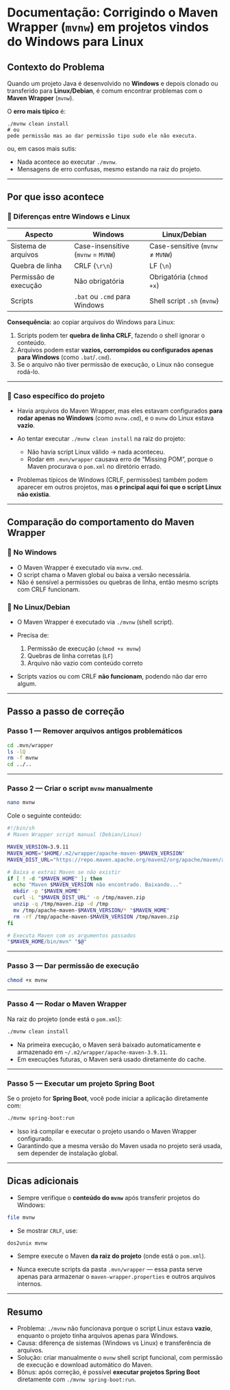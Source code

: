 # Documentação: Corrigindo o Maven Wrapper (`mvnw`) em projetos vindos do Windows para Linux

## Contexto do Problema

Quando um projeto Java é desenvolvido no **Windows** e depois clonado ou transferido para **Linux/Debian**, é comum encontrar problemas com o **Maven Wrapper** (`mvnw`).

O **erro mais típico** é:

```
./mvnw clean install
# ou
pede permissão mas ao dar permissão tipo sudo ele não executa.
```

ou, em casos mais sutis:

* Nada acontece ao executar `./mvnw`.
* Mensagens de erro confusas, mesmo estando na raiz do projeto.

---

## Por que isso acontece

### 🔹 Diferenças entre Windows e Linux

| Aspecto               | Windows                            | Linux/Debian                     |
| --------------------- | ---------------------------------- | -------------------------------- |
| Sistema de arquivos   | Case-insensitive (`mvnw` = `MVNW`) | Case-sensitive (`mvnw` ≠ `MVNW`) |
| Quebra de linha       | CRLF (`\r\n`)                      | LF (`\n`)                        |
| Permissão de execução | Não obrigatória                    | Obrigatória (`chmod +x`)         |
| Scripts               | `.bat` ou `.cmd` para Windows      | Shell script `.sh` (`mvnw`)      |

**Consequência:** ao copiar arquivos do Windows para Linux:

1. Scripts podem ter **quebra de linha CRLF**, fazendo o shell ignorar o conteúdo.
2. Arquivos podem estar **vazios, corrompidos ou configurados apenas para Windows** (como `.bat`/`.cmd`).
3. Se o arquivo não tiver permissão de execução, o Linux não consegue rodá-lo.

---

### 🔹 Caso específico do projeto

* Havia arquivos do Maven Wrapper, mas eles estavam configurados **para rodar apenas no Windows** (como `mvnw.cmd`), e o `mvnw` do Linux estava **vazio**.

* Ao tentar executar `./mvnw clean install` na raiz do projeto:

  * Não havia script Linux válido → nada aconteceu.
  * Rodar em `.mvn/wrapper` causava erro de “Missing POM”, porque o Maven procurava o `pom.xml` no diretório errado.

* Problemas típicos de Windows (CRLF, permissões) também podem aparecer em outros projetos, mas **o principal aqui foi que o script Linux não existia**.

---

## Comparação do comportamento do Maven Wrapper

### 🔹 No Windows

* O Maven Wrapper é executado via `mvnw.cmd`.
* O script chama o Maven global ou baixa a versão necessária.
* Não é sensível a permissões ou quebras de linha, então mesmo scripts com CRLF funcionam.

### 🔹 No Linux/Debian

* O Maven Wrapper é executado via `./mvnw` (shell script).

* Precisa de:

  1. Permissão de execução (`chmod +x mvnw`)
  2. Quebras de linha corretas (`LF`)
  3. Arquivo não vazio com conteúdo correto

* Scripts vazios ou com CRLF **não funcionam**, podendo não dar erro algum.

---

## Passo a passo de correção

### **Passo 1 — Remover arquivos antigos problemáticos**

```bash
cd .mvn/wrapper
ls -lQ
rm -f mvnw
cd ../..
```

---

### **Passo 2 — Criar o script `mvnw` manualmente**

```bash
nano mvnw
```

Cole o seguinte conteúdo:

```bash
#!/bin/sh
# Maven Wrapper script manual (Debian/Linux)

MAVEN_VERSION=3.9.11
MAVEN_HOME="$HOME/.m2/wrapper/apache-maven-$MAVEN_VERSION"
MAVEN_DIST_URL="https://repo.maven.apache.org/maven2/org/apache/maven/apache-maven/$MAVEN_VERSION/apache-maven-$MAVEN_VERSION-bin.zip"

# Baixa e extrai Maven se não existir
if [ ! -d "$MAVEN_HOME" ]; then
  echo "Maven $MAVEN_VERSION não encontrado. Baixando..."
  mkdir -p "$MAVEN_HOME"
  curl -L "$MAVEN_DIST_URL" -o /tmp/maven.zip
  unzip -q /tmp/maven.zip -d /tmp
  mv /tmp/apache-maven-$MAVEN_VERSION/* "$MAVEN_HOME"
  rm -rf /tmp/apache-maven-$MAVEN_VERSION /tmp/maven.zip
fi

# Executa Maven com os argumentos passados
"$MAVEN_HOME/bin/mvn" "$@"
```

---

### **Passo 3 — Dar permissão de execução**

```bash
chmod +x mvnw
```

---

### **Passo 4 — Rodar o Maven Wrapper**

Na raiz do projeto (onde está o `pom.xml`):

```bash
./mvnw clean install
```

* Na primeira execução, o Maven será baixado automaticamente e armazenado em `~/.m2/wrapper/apache-maven-3.9.11`.
* Em execuções futuras, o Maven será usado diretamente do cache.

---

### **Passo 5 — Executar um projeto Spring Boot**

Se o projeto for **Spring Boot**, você pode iniciar a aplicação diretamente com:

```bash
./mvnw spring-boot:run
```

* Isso irá compilar e executar o projeto usando o Maven Wrapper configurado.
* Garantindo que a mesma versão do Maven usada no projeto será usada, sem depender de instalação global.

---

## Dicas adicionais

* Sempre verifique o **conteúdo do `mvnw`** após transferir projetos do Windows:

```bash
file mvnw
```

* Se mostrar `CRLF`, use:

```bash
dos2unix mvnw
```

* Sempre execute o Maven **da raiz do projeto** (onde está o `pom.xml`).

* Nunca execute scripts da pasta `.mvn/wrapper` — essa pasta serve apenas para armazenar o `maven-wrapper.properties` e outros arquivos internos.

---

## Resumo

* Problema: `./mvnw` não funcionava porque o script Linux estava **vazio**, enquanto o projeto tinha arquivos apenas para Windows.
* Causa: diferença de sistemas (Windows vs Linux) e transferência de arquivos.
* Solução: criar manualmente o `mvnw` shell script funcional, com permissão de execução e download automático do Maven.
* Bônus: após correção, é possível **executar projetos Spring Boot** diretamente com `./mvnw spring-boot:run`.


